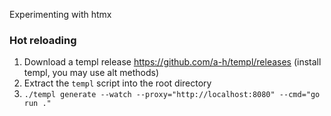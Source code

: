 Experimenting with htmx

### Hot reloading 

1. Download a templ release https://github.com/a-h/templ/releases (install templ, you may use alt methods)
2. Extract the `templ` script into the root directory
3. `./templ generate --watch --proxy="http://localhost:8080" --cmd="go run ."`
